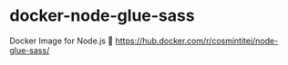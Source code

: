 # docker-node-glue-sass
Docker Image for Node.js 🐳  https://hub.docker.com/r/cosmintitei/node-glue-sass/
